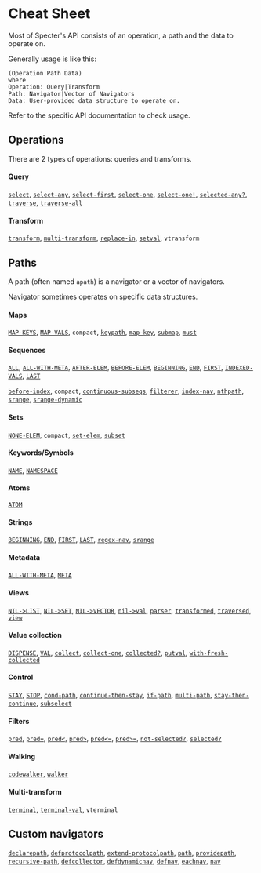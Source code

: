 # Cheat Sheet

Most of Specter's API consists of an operation, a path and the data to operate on.

Generally usage is like this:

```
(Operation Path Data)
where
Operation: Query|Transform
Path: Navigator|Vector of Navigators
Data: User-provided data structure to operate on.
```

Refer to the specific API documentation to check usage.

## Operations

There are 2 types of operations: queries and transforms.

#### Query

[`select`](https://github.com/nathanmarz/specter/wiki/List-of-Macros#select), [`select-any`](https://github.com/nathanmarz/specter/wiki/List-of-Macros#select-any), [`select-first`](https://github.com/nathanmarz/specter/wiki/List-of-Macros#select-first), [`select-one`](https://github.com/nathanmarz/specter/wiki/List-of-Macros#select-one), [`select-one!`](https://github.com/nathanmarz/specter/wiki/List-of-Macros#select-one-1), [`selected-any?`](https://github.com/nathanmarz/specter/wiki/List-of-Macros#selected-any), [`traverse`](https://github.com/nathanmarz/specter/wiki/List-of-Macros#traverse), [`traverse-all`](https://github.com/nathanmarz/specter/wiki/List-of-Macros#traverse-all)

#### Transform

[`transform`](https://github.com/nathanmarz/specter/wiki/List-of-Macros#transform), [`multi-transform`](https://github.com/nathanmarz/specter/wiki/List-of-Macros#multi-transform), [`replace-in`](https://github.com/nathanmarz/specter/wiki/List-of-Macros#replace-in), [`setval`](https://github.com/nathanmarz/specter/wiki/List-of-Macros#setval), `vtransform`

## Paths

A path (often named `apath`) is a navigator or a vector of navigators.

Navigator sometimes operates on specific data structures.

#### Maps

[`MAP-KEYS`](https://github.com/nathanmarz/specter/wiki/List-of-Navigators#map-keys), [`MAP-VALS`](https://github.com/nathanmarz/specter/wiki/List-of-Navigators#map-vals), `compact`, [`keypath`](https://github.com/nathanmarz/specter/wiki/List-of-Navigators#keypath), [`map-key`](https://github.com/nathanmarz/specter/wiki/List-of-Navigators#map-key), [`submap`](https://github.com/nathanmarz/specter/wiki/List-of-Navigators#submap), [`must`](https://github.com/nathanmarz/specter/wiki/List-of-Navigators#must)

#### Sequences

[`ALL`](https://github.com/nathanmarz/specter/wiki/List-of-Navigators#all), [`ALL-WITH-META`](https://github.com/nathanmarz/specter/wiki/List-of-Navigators#all-with-meta), [`AFTER-ELEM`](https://github.com/nathanmarz/specter/wiki/List-of-Navigators#after-elem), [`BEFORE-ELEM`](https://github.com/nathanmarz/specter/wiki/List-of-Navigators#before-elem), [`BEGINNING`](https://github.com/nathanmarz/specter/wiki/List-of-Navigators#beginning), [`END`](https://github.com/nathanmarz/specter/wiki/List-of-Navigators#end), [`FIRST`](https://github.com/nathanmarz/specter/wiki/List-of-Navigators#first), [`INDEXED-VALS`](https://github.com/nathanmarz/specter/wiki/List-of-Navigators#indexed-vals), [`LAST`](https://github.com/nathanmarz/specter/wiki/List-of-Navigators#last)

[`before-index`](https://github.com/nathanmarz/specter/wiki/List-of-Navigators#before-index), `compact`, [`continuous-subseqs`](https://github.com/nathanmarz/specter/wiki/List-of-Navigators#continuous-subseqs), [`filterer`](https://github.com/nathanmarz/specter/wiki/List-of-Navigators#filterer), [`index-nav`](https://github.com/nathanmarz/specter/wiki/List-of-Navigators#index-nav), [`nthpath`](https://github.com/nathanmarz/specter/wiki/List-of-Navigators#nthpath), [`srange`](https://github.com/nathanmarz/specter/wiki/List-of-Navigators#srange), [`srange-dynamic`](https://github.com/nathanmarz/specter/wiki/List-of-Navigators#srange-dynamic)

#### Sets

[`NONE-ELEM`](https://github.com/nathanmarz/specter/wiki/List-of-Navigators#none-elem), `compact`, [`set-elem`](https://github.com/nathanmarz/specter/wiki/List-of-Navigators#set-elem), [`subset`](https://github.com/nathanmarz/specter/wiki/List-of-Navigators#subset)

#### Keywords/Symbols

[`NAME`](https://github.com/nathanmarz/specter/wiki/List-of-Navigators#name), [`NAMESPACE`](https://github.com/nathanmarz/specter/wiki/List-of-Navigators#namespace)

#### Atoms

[`ATOM`](https://github.com/nathanmarz/specter/wiki/List-of-Navigators#atom)

#### Strings

[`BEGINNING`](https://github.com/nathanmarz/specter/wiki/List-of-Navigators#beginning), [`END`](https://github.com/nathanmarz/specter/wiki/List-of-Navigators#end), [`FIRST`](https://github.com/nathanmarz/specter/wiki/List-of-Navigators#first), [`LAST`](https://github.com/nathanmarz/specter/wiki/List-of-Navigators#last), [`regex-nav`](https://github.com/nathanmarz/specter/wiki/List-of-Navigators#regex-nav), [`srange`](https://github.com/nathanmarz/specter/wiki/List-of-Navigators#srange)

#### Metadata

[`ALL-WITH-META`](https://github.com/nathanmarz/specter/wiki/List-of-Navigators#all-with-meta), [`META`](https://github.com/nathanmarz/specter/wiki/List-of-Navigators#meta) 

#### Views

[`NIL->LIST`](https://github.com/nathanmarz/specter/wiki/List-of-Navigators#nil-list), [`NIL->SET`](https://github.com/nathanmarz/specter/wiki/List-of-Navigators#nil-set), [`NIL->VECTOR`](https://github.com/nathanmarz/specter/wiki/List-of-Navigators#nil-vector), [`nil->val`](https://github.com/nathanmarz/specter/wiki/List-of-Navigators#nil-val), [`parser`](https://github.com/nathanmarz/specter/wiki/List-of-Navigators#parser), [`transformed`](https://github.com/nathanmarz/specter/wiki/List-of-Navigators#transformed), [`traversed`](https://github.com/nathanmarz/specter/wiki/List-of-Navigators#traversed), [`view`](https://github.com/nathanmarz/specter/wiki/List-of-Navigators#view)

#### Value collection

[`DISPENSE`](https://github.com/nathanmarz/specter/wiki/List-of-Navigators#dispense), [`VAL`](https://github.com/nathanmarz/specter/wiki/List-of-Navigators#val), [`collect`](https://github.com/nathanmarz/specter/wiki/List-of-Navigators#collect), [`collect-one`](https://github.com/nathanmarz/specter/wiki/List-of-Navigators#collect-one), [`collected?`](https://github.com/nathanmarz/specter/wiki/List-of-Macros#collected), [`putval`](https://github.com/nathanmarz/specter/wiki/List-of-Navigators#putval), [`with-fresh-collected`](https://github.com/nathanmarz/specter/wiki/List-of-Navigators#with-fresh-collected)

#### Control

[`STAY`](https://github.com/nathanmarz/specter/wiki/List-of-Navigators#stay), [`STOP`](https://github.com/nathanmarz/specter/wiki/List-of-Navigators#stop), [`cond-path`](https://github.com/nathanmarz/specter/wiki/List-of-Navigators#cond-path), [`continue-then-stay`](https://github.com/nathanmarz/specter/wiki/List-of-Navigators#continue-then-stay), [`if-path`](https://github.com/nathanmarz/specter/wiki/List-of-Navigators#if-path), [`multi-path`](https://github.com/nathanmarz/specter/wiki/List-of-Navigators#multi-path), [`stay-then-continue`](https://github.com/nathanmarz/specter/wiki/List-of-Navigators#stay-then-continue), [`subselect`](https://github.com/nathanmarz/specter/wiki/List-of-Navigators#subselect)

#### Filters

[`pred`](https://github.com/nathanmarz/specter/wiki/List-of-Navigators#pred), [`pred=`](https://github.com/nathanmarz/specter/wiki/List-of-Navigators#pred-1), [`pred<`](https://github.com/nathanmarz/specter/wiki/List-of-Navigators#pred-2), [`pred>`](https://github.com/nathanmarz/specter/wiki/List-of-Navigators#pred-3), [`pred<=`](https://github.com/nathanmarz/specter/wiki/List-of-Navigators#pred-4), [`pred>=`](https://github.com/nathanmarz/specter/wiki/List-of-Navigators#pred-5), [`not-selected?`](https://github.com/nathanmarz/specter/wiki/List-of-Navigators#not-selected),  [`selected?`](https://github.com/nathanmarz/specter/wiki/List-of-Navigators#selected)

#### Walking

[`codewalker`](https://github.com/nathanmarz/specter/wiki/List-of-Navigators#codewalker), [`walker`](https://github.com/nathanmarz/specter/wiki/List-of-Navigators#walker)

#### Multi-transform

[`terminal`](https://github.com/nathanmarz/specter/wiki/List-of-Navigators#terminal), [`terminal-val`](https://github.com/nathanmarz/specter/wiki/List-of-Navigators#terminal-val), `vterminal`

## Custom navigators

[`declarepath`](https://github.com/nathanmarz/specter/wiki/List-of-Macros#declarepath), [`defprotocolpath`](https://github.com/nathanmarz/specter/wiki/List-of-Macros#defprotocolpath), [`extend-protocolpath`](https://github.com/nathanmarz/specter/wiki/List-of-Macros#extend-protocolpath), [`path`](https://github.com/nathanmarz/specter/wiki/List-of-Macros#path), [`providepath`](https://github.com/nathanmarz/specter/wiki/List-of-Macros#providepath), [`recursive-path`](https://github.com/nathanmarz/specter/wiki/List-of-Macros#recursive-path), [`defcollector`](https://github.com/nathanmarz/specter/wiki/List-of-Macros#defcollector), [`defdynamicnav`](https://github.com/nathanmarz/specter/wiki/List-of-Macros#defdynamicnav), [`defnav`](https://github.com/nathanmarz/specter/wiki/List-of-Macros#defnav), [`eachnav`](https://github.com/nathanmarz/specter/wiki/List-of-Macros#eachnav), [`nav`](https://github.com/nathanmarz/specter/wiki/List-of-Macros#nav)

